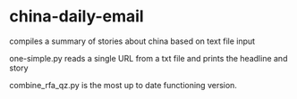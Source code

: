 # china-daily-email
compiles a summary of stories about china based on text file input

one-simple.py reads a single URL from a txt file and prints the headline and story

combine_rfa_qz.py is the most up to date functioning version. 
